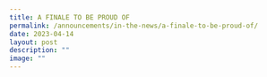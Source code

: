 ```yaml
---
title: A FINALE TO BE PROUD OF
permalink: /announcements/in-the-news/a-finale-to-be-proud-of/
date: 2023-04-14
layout: post
description: ""
image: ""
---
```

